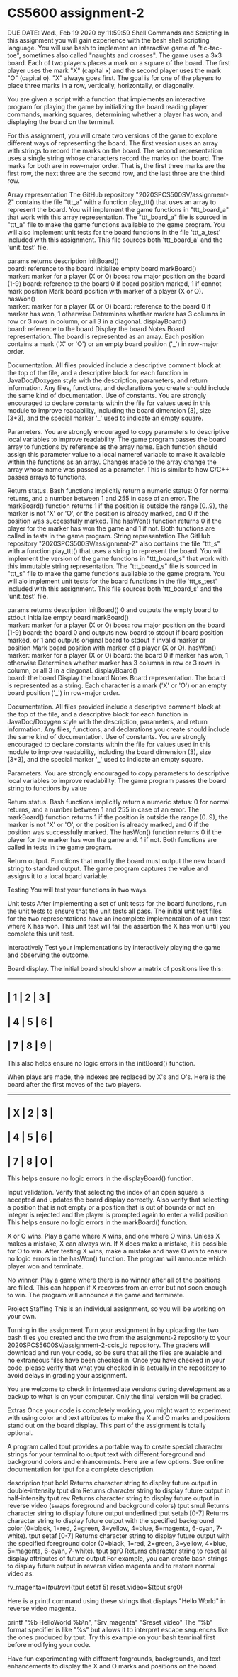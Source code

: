 # CS5600 assignment-2
DUE DATE: Wed., Feb 19 2020 by 11:59:59
Shell Commands and Scripting
In this assignment you will gain experience with the bash shell scripting language. You will use bash to implement an interactive game of "tic-tac-toe", sometimes also called "naughts and crosses". The game uses a 3x3 board. Each of two players places a mark on a square of the board. The first player uses the mark "X" (capital x) and the second player uses the mark "O" (capital o). "X" always goes first. The goal is for one of the players to place three marks in a row, vertically, horizontally, or diagonally.

You are given a script with a function that implements an interactive program for playing the game by initializing the board reading player commands, marking squares, determining whether a player has won, and displaying the board on the terminal.

For this assignment, you will create two versions of the game to explore different ways of representing the board. The first version uses an array with strings to record the marks on the board. The second representation uses a single string whose characters record the marks on the board. The marks for both are in row-major order. That is, the first three marks are the first row, the next three are the second row, and the last three are the third row.

Array representation
The GitHub repository "2020SPCS500SV/assignment-2" contains the file "ttt_a" with a function play_ttt() that uses an array to represent the board. You will implement the game functions in "ttt_board_a" that work with this array representation. The "ttt_board_a" file is sourced in "ttt_a" file to make the game functions available to the game program. You will also implement unit tests for the board functions in the file 'ttt_a_test' included with this assignment. This file sources both 'ttt_board_a' and the 'unit_test' file.

params    returns    description
initBoard()    
board: reference to the board
Initialize empty board
markBoard()    
marker: marker for a player (X or O)
bpos: row major position on the board (1-9)
board: reference to the board
0 if board position marked, 1 if cannot mark position    Mark board position with marker of a player (X or O).
hasWon()    
marker: marker for a player (X or O)
board: reference to the board
0 if marker has won, 1 otherwise    Determines whether marker has 3 columns in row or 3 rows in column, or all 3 in a diagonal.
displayBoard()    
board: reference to the board
Display the board
Notes
Board representation. The board is represented as an array. Each position contains a mark ('X' or 'O') or an empty board position ('_') in row-major order.

Documentation. All files provided include a descriptive comment block at the top of the file, and a descriptive block for each function in JavaDoc/Doxygen style with the description, parameters, and return information. Any files, functions, and declarations you create should include the same kind of documentation.
Use of constants. You are strongly encouraged to declare constants within the file for values used in this module to improve readability, including the board dimension (3), size (3*3), and the special marker '_' used to indicate an empty square.

Parameters. You are strongly encouraged to copy parameters to descriptive local variables to improve readability. The game program passes the board array to functions by reference as the array name. Each function should assign this parameter value to a local nameref variable to make it available within the functions as an array. Changes made to the array change the array whose name was passed as a parameter. This is similar to how C/C++ passes arrays to functions.

Return status. Bash functions implicitly return a numeric status: 0 for normal returns, and a number between 1 and 255 in case of an error. The markBoard() function returns 1 if the position is outside the range (0..9), the marker is not 'X' or 'O', or the position is already marked, and 0 if the position was successfully marked. The hasWon() function returns 0 if the player for the marker has won the game and 1 if not. Both functions are called in tests in the game program.
String representation
The GitHub repository "2020SPCS500SV/assignment-2" also contains the file "ttt_s" with a function play_ttt() that uses a string to represent the board. You will implement the version of the game functions in "ttt_board_s" that work with this immutable string representation. The "ttt_board_s" file is sourced in "ttt_s" file to make the game functions available to the game program. You will alo implement unit tests for the board functions in the file 'ttt_s_test' included with this assignment. This file sources both 'ttt_board_s' and the 'unit_test' file.

params    returns    description
initBoard()        0 and outputs the empty board to stdout    Initialize empty board
markBoard()    
marker: marker for a player (X or O)
bpos: row major position on the board (1-9)
board: the board
0 and outputs new board to stdout if board position marked, or 1 and outputs original board to stdout if invalid marker or position    Mark board position with marker of a player (X or O).
hasWon()    
marker: marker for a player (X or O)
board: the board
0 if marker has won, 1 otherwise    Determines whether marker has 3 columns in row or 3 rows in column, or all 3 in a diagonal.
displayBoard()    
board: the board
Display the board
Notes
Board representation. The board is represented as a string. Each character is a mark ('X' or 'O') or an empty board position ('_') in row-major order.

Documentation. All files provided include a descriptive comment block at the top of the file, and a descriptive block for each function in JavaDoc/Doxygen style with the description, parameters, and return information. Any files, functions, and declarations you create should include the same kind of documentation.
Use of constants. You are strongly encouraged to declare constants within the file for values used in this module to improve readability, including the board dimension (3), size (3*3), and the special marker '_' used to indicate an empty square.

Parameters. You are strongly encouraged to copy parameters to descriptive local variables to improve readability. The game program passes the board string to functions by value

Return status. Bash functions implicitly return a numeric status: 0 for normal returns, and a number between 1 and 255 in case of an error. The markBoard() function returns 1 if the position is outside the range (0..9), the marker is not 'X' or 'O', or the position is already marked, and 0 if the position was successfully marked. The hasWon() function returns 0 if the player for the marker has won the game and. 1 if not. Both functions are called in tests in the game program.

Return output. Functions that modify the board must output the new board string to standard output. The game program captures the value and assigns it to a local board variable.

Testing
You will test your functions in two ways.

Unit tests
After implementing a set of unit tests for the board functions, run the unit tests to ensure that the unit tests all pass. The initial unit test files for the two representations have an incomplete implementaiton of a unit test where X has won. This unit test will fail the assertion the X has won until you complete this unit test.

Interactively
Test your implementations by interactively playing the game and observing the outcome.

Board display. The initial board should show a matrix of positions like this:

-------------
| 1 | 2 | 3 |
-------------
| 4 | 5 | 6 |
-------------
| 7 | 8 | 9 |
-------------                

This also helps ensure no logic errors in the initBoard() function.

When plays are made, the indexes are replaced by X's and O's. Here is the board after the first moves of the two players.

-------------
| X | 2 | 3 |
-------------
| 4 | 5 | 6 |
-------------
| 7 | 8 | O |
-------------                

This helps ensure no logic errors in the displayBoard() function.

Input validation. Verify that selecting the index of an open square is accepted and updates the board display correctly. Also verify that selecting a position that is not empty or a position that is out of bounds or not an integer is rejected and the player is prompted again to enter a valid position This helps ensure no logic errors in the markBoard() function.

X or O wins. Play a game where X wins, and one where O wins. Unless X makes a mistake, X can always win. If X does make a mistake, it is possible for O to win. After testing X wins, make a mistake and have O win to ensure no logic errors in the hasWon() function. The program will announce which player won and terminate.

No winner. Play a game where there is no winner after all of the positions are filled. This can happen if X recovers from an error but not soon enough to win. The program will announce a tie game and terminate.

Project Staffing
This is an individual assignment, so you will be working on your own.

Turning in the assignment
Turn your assignment in by uploading the two bash files you created and the two from the assignment-2 repository to your 2020SPCS5600SV/assignment-2-ccis_id repository. The graders will download and run your code, so be sure that all the files are avaiable and no extraneous files have been checked in. Once you have checked in your code, please verify that what you checked in is actually in the repository to avoid delays in grading your assignment.

You are welcome to check in intermediate versions during development as a backup to what is on your computer. Only the final version will be graded.

Extras
Once your code is completely working, you might want to experiment with using color and text attributes to make the X and O marks and positions stand out on the board display. This part of the assignment is totally optional.

A program called tput provides a portable way to create special character strings for your terminal to output text with different foreground and background colors and enhancements. Here are a few options. See online documentation for tput for a complete description.

description
tput bold    Returns character string to display future output in double-intensity
tput dim    Returns character string to display future output in half-intensity
tput rev    Returns character string to display future output in reverse video (swaps foreground and background colors)
tput smul    Returns character string to display future output underlined
tput setab [0-7]    Returns character string to display future output with the specified background color (0=black, 1=red, 2=green, 3=yellow, 4=blue, 5=magenta, 6-cyan, 7-white).
tput setaf [0-7]    Returns character string to display future output with the specified foreground color (0=black, 1=red, 2=green, 3=yellow, 4=blue, 5=magenta, 6-cyan, 7-white).
tput sgr0    Returns character string to reset all display attributes of future output
For example, you can create bash strings to display future output in reverse video magenta and to restore normal video as:

rv_magenta=$(tput rev)$(tput setaf 5)
reset_video=$(tput srg0)

Here is a printf command using these strings that displays "Hello World" in reverse video magenta.

printf "%b HelloWorld %b\n", "$rv_magenta" "$reset_video"
The "%b" format specifier is like "%s" but allows it to interpret escape sequences like the ones produced by tput. Try this example on your bash terminal first before modifying your code.

Have fun experimenting with different forgrounds, backgrounds, and text enhancements to display the X and O marks and positions on the board.
